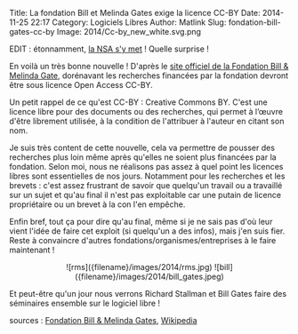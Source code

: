 Title: La fondation Bill et Melinda Gates exige la licence CC-BY
Date: 2014-11-25 22:17
Category: Logiciels Libres
Author: Matlink
Slug: fondation-bill-gates-cc-by
Image: 2014/Cc-by_new_white.svg.png

EDIT : étonnamment, [la NSA s'y
met](https://www.nsa.gov/public_info/press_room/2014/nifi_announcement.shtml)
! Quelle surprise !

En voilà un très bonne nouvelle ! D'après le [site officiel de la
Fondation Bill & Melinda
Gate](http://www.gatesfoundation.org/how-we-work/general-information/open-access-policy),
dorénavant les recherches financées par la fondation devront être sous
licence Open Access CC-BY.


Un petit rappel de ce qu'est CC-BY : Creative Commons BY. C'est une
licence libre pour des documents ou des recherches, qui permet à l’œuvre
d'être librement utilisée, à la condition de l'attribuer à l'auteur en
citant son nom.

Je suis très content de cette nouvelle, cela va permettre de pousser des
recherches plus loin même après qu'elles ne soient plus financées par la
fondation. Selon moi, nous ne réalisons pas assez à quel point les
licences libres sont essentielles de nos jours. Notamment pour les
recherches et les brevets : c'est assez frustrant de savoir que
quelqu'un travail ou a travaillé sur un sujet et qu'au final il n'est
pas exploitable car une putain de licence propriétaire ou un brevet à la
con l'en empêche.

Enfin bref, tout ça pour dire qu'au final, même si je ne sais pas d'où
leur vient l'idée de faire cet exploit (si quelqu'un a des infos), mais
j'en suis fier. Reste à convaincre d'autres
fondations/organismes/entreprises à le faire maintenant !

<center>![rms]({filename}/images/2014/rms.jpg) ![bill]({filename}/images/2014/bill_gates.jpeg)</center>

Et peut-être qu'un jour nous verrons
Richard Stallman et Bill Gates faire des séminaires ensemble sur le
logiciel libre !

sources : [Fondation Bill & Melinda
Gates](http://www.gatesfoundation.org/how-we-work/general-information/open-access-policy),
[Wikipedia](https://fr.wikipedia.org/wiki/Licence_Creative_Commons)
